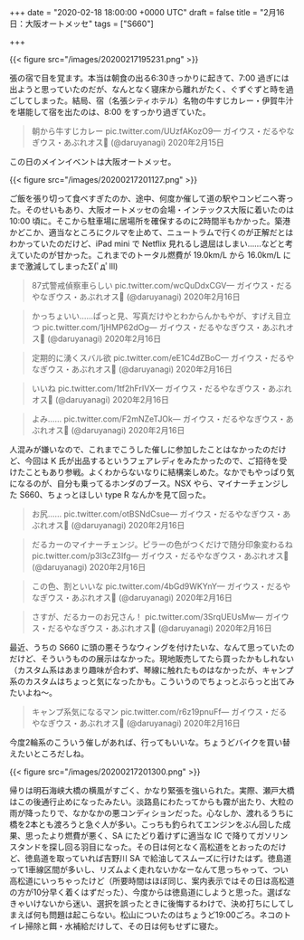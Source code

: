 
+++
date = "2020-02-18 18:00:00 +0000 UTC"
draft = false
title = "2月16日：大阪オートメッセ"
tags = ["S660"]

+++


{{< figure src="/images/20200217195231.png"  >}}

張の宿で目を覚ます。本当は朝食の出る6:30きっかりに起きて、7:00 過ぎには出ようと思っていたのだが、なんとなく寝床から離れがたく、ぐずぐずと時を過ごしてしまった。結局、宿（名張シティホテル）名物の牛すじカレー・伊賀牛汁を堪能して宿を出たのは、8:00 をすっかり過ぎていた。

>朝から牛すじカレー pic.twitter.com/UUzfAKozO9— ガイウス・だるやなぎウス・あぶれオス🍊 (@daruyanagi) 2020年2月15日<script async="" src="https://platform.twitter.com/widgets.js" charset="utf-8"></script>

この日のメインイベントは大阪オートメッセ。

{{< figure src="/images/20200217201127.png"  >}}

ご飯を張り切って食べすぎたのか、途中、何度か催して道の駅やコンビニへ寄った。そのせいもあり、大阪オートメッセの会場・インテックス大阪に着いたのは 10:00 頃に。そこから駐車場に居場所を確保するのに2時間半もかかった。築港かどこか、適当なところにクルマを止めて、ニュートラムで行くのが正解だとはわかっていたのだけど、iPad mini で Netflix 見れるし退屈はしまい……などと考えていたのが甘かった。これまでのトータル燃費が 19.0km/L から 16.0km/L にまで激減してしまったΣ(ﾟдﾟlll)

>87式警戒偵察車らしい pic.twitter.com/wcQuDdxCGV— ガイウス・だるやなぎウス・あぶれオス🍊 (@daruyanagi) 2020年2月16日<script async="" src="https://platform.twitter.com/widgets.js" charset="utf-8"></script>

>かっちょいい……ぱっと見、写真だけやとわからんかもやが、すげえ目立つ pic.twitter.com/1jHMP62dOg— ガイウス・だるやなぎウス・あぶれオス🍊 (@daruyanagi) 2020年2月16日<script async="" src="https://platform.twitter.com/widgets.js" charset="utf-8"></script>

>定期的に湧くスバル欲 pic.twitter.com/eE1C4dZBoC— ガイウス・だるやなぎウス・あぶれオス🍊 (@daruyanagi) 2020年2月16日<script async="" src="https://platform.twitter.com/widgets.js" charset="utf-8"></script>

>いいね pic.twitter.com/1tf2hFrIVX— ガイウス・だるやなぎウス・あぶれオス🍊 (@daruyanagi) 2020年2月16日<script async="" src="https://platform.twitter.com/widgets.js" charset="utf-8"></script>

>よみ…… pic.twitter.com/F2mNZeTJOk— ガイウス・だるやなぎウス・あぶれオス🍊 (@daruyanagi) 2020年2月16日<script async="" src="https://platform.twitter.com/widgets.js" charset="utf-8"></script>

人混みが嫌いなので、これまでこうした催しに参加したことはなかったのだけど、今回は K 氏が出品するというフェアレディをみたかったので、ご招待を受けたこともあり参戦。よくわからないなりに結構楽しめた。なかでもやっぱり気になるのが、自分も乗ってるホンダのブース。NSX やら、マイナーチェンジした S660、ちょっとほしい type R なんかを見て回った。

>お尻…… pic.twitter.com/otBSNdCsue— ガイウス・だるやなぎウス・あぶれオス🍊 (@daruyanagi) 2020年2月16日<script async="" src="https://platform.twitter.com/widgets.js" charset="utf-8"></script>

>だるカーのマイナーチェンジ。ピラーの色がつくだけで随分印象変わるね pic.twitter.com/p3l3cZ3Ifg— ガイウス・だるやなぎウス・あぶれオス🍊 (@daruyanagi) 2020年2月16日<script async="" src="https://platform.twitter.com/widgets.js" charset="utf-8"></script>

>この色、割といいな pic.twitter.com/4bGd9WKYnY— ガイウス・だるやなぎウス・あぶれオス🍊 (@daruyanagi) 2020年2月16日<script async="" src="https://platform.twitter.com/widgets.js" charset="utf-8"></script>

>さすが、だるカーのお兄さん！ pic.twitter.com/3SrqUEUsMw— ガイウス・だるやなぎウス・あぶれオス🍊 (@daruyanagi) 2020年2月16日<script async="" src="https://platform.twitter.com/widgets.js" charset="utf-8"></script>

最近、うちの S660 に頭の悪そうなウィングを付けたいな、なんて思っていたのだけど、そういうものの展示はなかった。現地販売してたら買ったかもしれない（カスタム系はあまり趣味が合わず、琴線に触れたものはなかったが、キャンプ系のカスタムはちょっと気になったかも。こういうのでちょっとぶらっと出てみたいよね～。

>キャンプ系気になるマン pic.twitter.com/r6z19pnuFf— ガイウス・だるやなぎウス・あぶれオス🍊 (@daruyanagi) 2020年2月16日<script async="" src="https://platform.twitter.com/widgets.js" charset="utf-8"></script>

今度2輪系のこういう催しがあれば、行ってもいいな。ちょうどバイクを買い替えたいところだしね。

{{< figure src="/images/20200217201300.png"  >}}

帰りは明石海峡大橋の横風がすごく、かなり緊張を強いられた。実際、瀬戸大橋はこの後通行止めになったみたい。淡路島にわたってからも霧が出たり、大粒の雨が降ったりで、なかなかの悪コンディションだった。心なしか、渡れるうちに橋を2本とも渡ろうと急ぐ人が多い。こっちも釣られてエンジンをぶん回した成果、思ったより燃費が悪く、SA にたどり着けずに適当な IC で降りてガソリンスタンドを探し回る羽目になった。その日は何となく高松道をとおったのだけど、徳島道を取っていれば吉野川 SA で給油してスムーズに行けたはず。徳島道って1車線区間が多いし、リズムよく走れないかなーなんて思っちゃって、つい高松道にいっちゃったけど（所要時間はほぼ同じ、案内表示ではその日は高松道の方が10分早く着くはずだった）、今度からは徳島道にしようと思った。選ばなきゃいけないから迷い、選択を誤ったときに後悔するわけで、決め打ちにしてしまえば何も問題は起こらない。松山についたのはちょうど19:00ごろ。ネコのトイレ掃除と餌・水補給だけして、その日は何もせずに寝た。


